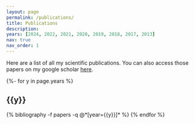 ```yaml
---
layout: page
permalink: /publications/
title: Publications
description:
years: [2024, 2022, 2021, 2020, 2019, 2018, 2017, 2013]
nav: true
nav_order: 1
---
```

<!-- _pages/publications.md -->
Here are a list of all my scientific publications. You can also access those papers on my google scholar [here](https://scholar.google.com/citations?hl=en&user=Tv6LOuUAAAAJ&view_op=list_works&sortby=pubdate).

<div class="publications">

{%- for y in page.years %}
  <h2 class="year">{{y}}</h2>
  {% bibliography -f papers -q @*[year={{y}}]* %}
{% endfor %}

</div>
